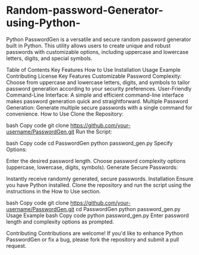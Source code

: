 # Random-password-Generator-using-Python-

Python PasswordGen is a versatile and secure random password generator built in Python. This utility allows users to create unique and robust passwords with customizable options, including uppercase and lowercase letters, digits, and special symbols.

Table of Contents
Key Features
How to Use
Installation
Usage Example
Contributing
License
Key Features
Customizable Password Complexity: Choose from uppercase and lowercase letters, digits, and symbols to tailor password generation according to your security preferences.
User-Friendly Command-Line Interface: A simple and efficient command-line interface makes password generation quick and straightforward.
Multiple Password Generation: Generate multiple secure passwords with a single command for convenience.
How to Use
Clone the Repository:

bash
Copy code
git clone https://github.com/your-username/PasswordGen.git
Run the Script:

bash
Copy code
cd PasswordGen
python password_gen.py
Specify Options:

Enter the desired password length.
Choose password complexity options (uppercase, lowercase, digits, symbols).
Generate Secure Passwords:

Instantly receive randomly generated, secure passwords.
Installation
Ensure you have Python installed. Clone the repository and run the script using the instructions in the How to Use section.

bash
Copy code
git clone https://github.com/your-username/PasswordGen.git
cd PasswordGen
python password_gen.py
Usage Example
bash
Copy code
python password_gen.py
Enter password length and complexity options as prompted.

Contributing
Contributions are welcome! If you'd like to enhance Python PasswordGen or fix a bug, please fork the repository and submit a pull request.
